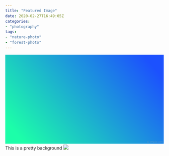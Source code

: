 ```yaml
---
title: "Featured Image"
date: 2020-02-27T16:49:05Z
categories:
- "photography"
tags: 
- "nature-photo"
- "forest-photo"
---
```

![](/forest.png)
This is a pretty background
![](https://images.pexels.com/photos/459225/pexels-photo-459225.jpeg?auto=compress&cs=tinysrgb&dpr=2&h=650&w=940)
<!--more-->
